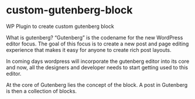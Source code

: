 # custom-gutenberg-block
WP Plugin to create custom gutenberg block

What is gutenberg?
“Gutenberg” is the codename for the new WordPress editor focus. The goal of this focus is to create a new post and page editing experience that makes it easy for anyone to create rich post layouts.

In coming days wordpress will incorporate the gutenberg editor into its core and now, all the designers and developer needs to start getting used to this editor.

At the core of Gutenberg lies the concept of the block. A post in Gutenberg is then a collection of blocks.



